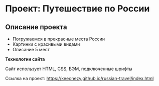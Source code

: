 # Проект: Путешествие по России

## Описание проекта
* Погружаемся в прекрасные места России
* Картинки с красивыми видами
* Описание 5 мест

**Технологии сайта**

Сайт использует HTML, CSS, БЭМ, подключенные шрифты

Ссылка на проект: https://keeonezy.github.io/russian-travel/index.html